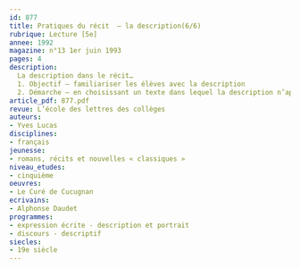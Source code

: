 ```yaml
---
id: 877
title: Pratiques du récit  – la description(6/6)
rubrique: Lecture [5e]
annee: 1992
magazine: n°13 1er juin 1993
pages: 4
description: 
  La description dans le récit…
  1. Objectif – familiariser les élèves avec la description
  2. Démarche – en choisissant un texte dans lequel la description n’apparaît pas comme la copie fidèle de la réalité, mais reflète le point de vue du narrateur – « Le Curé de Cucugnan », d’Alphonse Daudet
article_pdf: 877.pdf
revue: L’école des lettres des collèges
auteurs:
- Yves Lucas
disciplines:
- français
jeunesse:
- romans, récits et nouvelles « classiques »
niveau_etudes:
- cinquième
oeuvres:
- Le Curé de Cucugnan
ecrivains:
- Alphonse Daudet
programmes:
- expression écrite - description et portrait
- discours - descriptif
siecles:
- 19e siècle
---
```

